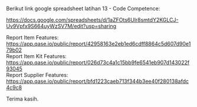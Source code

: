 Berikut link google spreadsheet latihan 13 - Code Competence:

https://docs.google.com/spreadsheets/d/1aZFOts6Ulr8smtdY2KGLCJ-Uv9Vpfx9S664uyWzSV7M/edit?usp=sharing

Report Item Features: https://app.qase.io/public/report/42958163e2eb1ed6cdff8864c5d607d90e179b02 <br>
Report Item Kit Features: https://app.qase.io/public/report/026d73c4a1c15bb9fe6541eb907d143022f93045 <br>
Report Supplier Features: https://app.qase.io/public/report/bfd1223caeb713f344b3ee40f280138afdc4c9c8 <br>

Terima kasih.